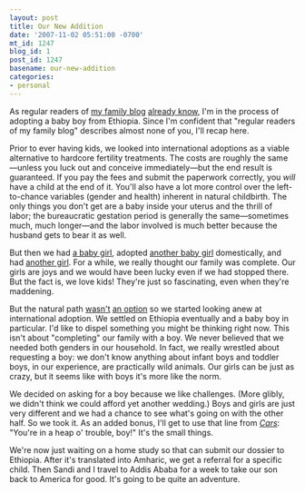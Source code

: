 ```yaml
---
layout: post
title: Our New Addition
date: '2007-11-02 05:51:00 -0700'
mt_id: 1247
blog_id: 1
post_id: 1247
basename: our-new-addition
categories:
- personal
---
```

<p>As regular readers of <a href="http://www.fivebrowns.com/">my family blog</a> <a href="http://www.fivebrowns.com/category/adoption/">already know</a>, I'm in the process of adopting a baby boy from Ethiopia. Since I'm confident that "regular readers of my family blog" describes almost none of you, I'll recap here.</p><p>Prior to ever having kids, we looked into international adoptions as a viable alternative to hardcore fertility treatments. The costs are roughly the same&#x2014;unless you luck out and conceive immediately&#x2014;but the end result is guaranteed. If you pay the fees and submit the paperwork correctly, you <em>will</em> have a child at the end of it. You'll also have a lot more control over the left-to-chance variables (gender and health) inherent in natural childbirth. The only things you don't get are a baby inside your uterus and the thrill of labor; the bureaucratic gestation period is generally the same—sometimes much, much longer—and the labor involved is much better because the husband gets to bear it as well.</p><p>But then we had <a href="http://www.fivebrowns.com/category/annie/">a baby girl</a>, adopted <a href="http://www.fivebrowns.com/category/kimberly/">another baby girl</a> domestically, and had <a href="http://www.fivebrowns.com/category/madeline/">another girl</a>. For a while, we really thought our family was complete. Our girls are joys and we would have been lucky even if we had stopped there. But the fact is, we love kids! They're just so fascinating, even when they're maddening.</p><p>But the natural path <a href="http://www.fivebrowns.com/2006/08/the-surgery/">wasn't</a> <a href="http://www.fivebrowns.com/2005/12/the-end-of-the-line/">an option</a> so we started looking anew at international adoption. We settled on Ethiopia eventually and a baby boy in particular. I'd like to dispel something you might be thinking right now. This isn't about "completing" our family with a boy. We never believed that we needed both genders in our household. In fact, we really wrestled about requesting a boy: we don't know anything about infant boys and toddler boys, in our experience, are practically wild animals. Our girls can be just as crazy, but it seems like with boys it's more like the norm.</p><p>We decided on asking for a boy because we like challenges. (More glibly, we didn't think we could afford yet another wedding.) Boys and girls are just very different and we had a chance to see what's going on with the other half. So we took it. As an added bonus, I'll get to use that line from <a href="http://www.amazon.com/exec/obidos/ASIN/B00005JNS0/bbrown-20/ref=nosim/"><cite>Cars</cite></a>: "You're in a heap o' trouble, boy!" It's the small things.</p><p>We're now just waiting on a home study so that can submit our dossier to Ethiopia. After it's translated into Amharic, we get a referral for a specific child. Then Sandi and I travel to Addis Ababa for a week to take our son back to America for good. It's going to be quite an adventure.</p>
